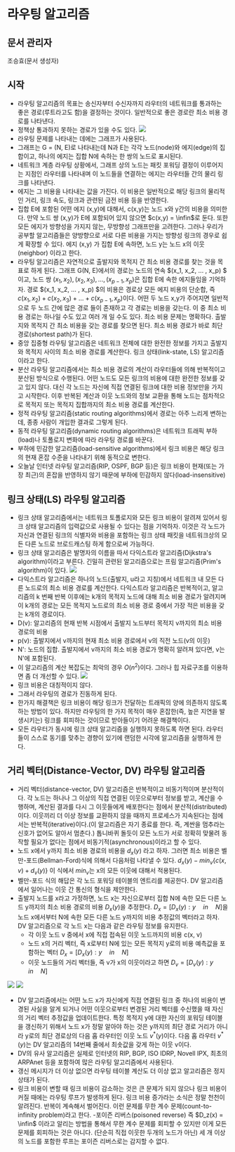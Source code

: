# 라우팅 알고리즘
## 문서 관리자
조승효(문서 생성자)
## 시작
   - 라우팅 알고리즘의 목표는 송신자부터 수신자까지 라우터의 네트워크를 통과하는 좋은 경로(루트라고도 함)을 결정하는 것이다. 일반적으로 좋은 경로란 최소 비용 경로를 나타낸다.
   - 정책상 통과하지 못하는 경로가 있을 수도 있다.
![](./img/그림5-3.PNG)
   - 라우팅 문제를 나타내는 데에는 그래프가 사용된다.
   - 그래프는 G = (N, E)로 나타내는데 N과 E는 각각 노드(node)와 에지(edge)의 집합이고, 하나의 에지는 집합 N에 속하는 한 쌍의 노드로 표시된다.
   - 네트워크 계층 라우팅 상황에서, 그래프 상의 노드는 패킷 포워딩 결정이 이루어지는 지점인 라우터를 나타내며 이 노드들을 연결하는 에지는 라우터들 간의 물리 링크를 나타낸다.
   - 에지는 그 비용을 나타내는 값을 가진다. 이 비용은 일반적으로 해당 링크의 물리적인 거리, 링크 속도, 링크과 관련된 금전 비용 등을 반영한다.
   - 집합 E에 포함된 어떤 에지 (x,y)에 대해서, c(x,y)는 노드 x와 y간의 비용을 의미한다. 만약 노드 쌍 (x,y)가 E에 포함되어 있지 않으면 $c(x,y) = \infin$로 둔다. 또한 모든 에지가 방향성을 가지지 않는, 무방향성 그래프만을 고려한다. 그러나 우리가 공부할 알고리즘들은 양방향으로 서로 다른 비용을 가지는 방향성 링크의 경우로 쉽게 확장할 수 있다. 에지 (x,y) 가 집합 E에 속하면, 노드 y는 노드 x의 이웃(neighbor) 이라고 한다.
   - 라우팅 알고리즘은 자연적으로 출발지와 목적지 간 최소 비용 경로를 찾는 것을 목표로 하게 된다. 그래프 G(N, E)에서의 경로는 노드의 연속 $(x_1, x_2, ... , x_p) $ 이고, 노드 쌍 $(x_1, x_2), (x_2, x_3), ... , (x_{p-1}, x_p)$은 집합 E에 속한 에지들임을 기억하자. 경로 $(x_1, x_2, ... , x_p) $의 비용은 경로상 모든 에지 비용의 단순합, 즉 $c(x_1, x_2) + c(x_2, x_3) + ... + c(x_{p-1}, x_p)$이다. 어떤 두 노드 x,y가 주어지면 일반적으로 두 노드 간에 많은 경로 들이 존재하고 각 경로는 비용을 갖는다. 이 중 최소 비용 경로는 하나일 수도 있고 여러 개 일 수도 있다. 최소 비용 문제는 명확하다. 출발지와 목적지 간 최소 비용을 갖는 경로를 찾으면 된다. 최소 비용 경로가 바로 최단 경로(shortest path)가 된다.
   - 중앙 집중형 라우팅 알고리즘은 네트워크 전체에 대한 완전한 정보를 가지고 출발지와 목적지 사이의 최소 비용 경로를 계산한다. 링크 상태(link-state, LS) 알고리즘 이라고 한다.
   - 분산 라우팅 알고리즘에서는 최소 비용 경로의 계산이 라우터들에 의해 반복적이고 분산된 방식으로 수행된다. 어떤 노드도 모든 링크의 비용에 대한 완전한 정보를 갖고 있지 않다. 대신 각 노드는 자신에 직접 연결된 링크에 대한 비용 정보만을 가지고 시작한다. 이후 반복된 계산과 이웃 노드와의 정보 교환을 통해 노드는 점차적으로 목적지 또는 목적지 집합까지의 최소 비용 경로를 계산한다.
   - 정적 라우팅 알고리즘(static routing algorithms)에서 경로는 아주 느리게 변하는데, 종종 사람이 개입한 결과로 그렇게 된다.
   - 동적 라우팅 알고리즘(dynamic routing algorithms)은 네트워크 트래픽 부하(load)나 토폴로지 변화에 따라 라우팅 경로를 바꾼다.
   - 부하에 민감한 알고리즘(load-sensitive algorithms)에서 링크 비용은 해당 링크의 현재 혼잡 수준을 나타내기 위해 동적으로 변한다.
   - 오늘날 인터넷 라우팅 알고리즘(RIP, OSPF, BGP 등)은 링크 비용이 현재(또는 가장 최근)의 혼잡을 반영하지 않기 때문에 부하에 민감하지 않다(load-insensitive)
## 링크 상태(LS) 라우팅 알고리즘
   - 링크 상태 알고리즘에서는 네트워크 토폴로지와 모든 링크 비용이 알려져 있어서 링크 상태 알고리즘의 입력값으로 사용될 수 있다는 점을 기억하자. 이것은 각 노드가 자신과 연결된 링크의 식별자와 비용을 포함하는 링크 상태 패킷을 네트워크상의 모든 다른 노드로 브로드캐스팅 하게 함으로써 가능하다.
   - 링크 상태 알고리즘은 발명자의 이름을 따서 다익스트라 알고리즘(Dijkstra's algorithm)이라고 부른다. 긴밀히 관련된 알고리즘으로는 프림 알고리즘(Prim's algorithm)이 있다. 
   ![](./img/링크상태알고리즘.PNG)
   - 다익스트라 알고리즘은 하나의 노드(출발지, u라고 지칭)에서 네트워크 내 모든 다른 노드로의 최소 비용 경로를 계산한다. 다익스트라 알고리즘은 반복적이고, 알고리즘의 k 번째 반복 이후에는 k개의 목적지 노드에 대해 최소 비용 경로가 알려지며 이 k개의 경로는 모든 목적지 노드로의 최소 비용 경로 중에서 가장 적은 비용을 갖는 k개의 경로이다.
   - D(v): 알고리즘의 현재 반복 시점에서 출발지 노드부터 목적지 v까지의 최소 비용 경로의 비용
   - p(v): 출발지에서 v까지의 현재 최소 비용 경로에서 v의 직전 노드(v의 이웃)
   - N': 노드의 집합. 출발지에서 v까지의 최소 비용 경로가 명확히 알려져 있다면, v는 N'에 포함된다.
   - 이 알고리즘의 계산 복잡도는 최악의 경우 $O(n^2)$이다. 그러나 힙 자료구조를 이용하면 좀 더 개선할 수 있다.
   ![](./img/그림5-5.PNG)
   - 링크 비용은 대칭적이지 않다. 
   - 그래서 라우팅의 경로가 진동하게 된다.
   - 한가지 해결책은 링크 비용이 해당 링크가 전달하는 트래픽의 양에 의존하지 않도록 하는 방법이 있다. 하지만 라우팅의 한 가지 목적이 매우 혼잡한(즉, 높은 지연을 발생시키는) 링크를 회피하는 것이므로 받아들이기 어려운 해결책이다.
   - 모든 라우터가 동시에 링크 상태 알고리즘을 실행하지 못하도록 하면 된다. 라우터들이 스스로 동기를 맞추는 경향이 있기에 랜덤한 시각에 알고리즘을 실행하게 한다.
## 거리 벡터(Distance-Vector, DV) 라우팅 알고리즘
   - 거리 벡터(distance-vector, DV) 알고리즘은 반복적이고 비동기적이며 분산적이다. 각 노드는 하나나 그 이상의 직접 연결된 이웃으로부터 정보를 받고, 계산을 수행하며, 계산된 결과를 다시 그 이웃들에게 배포한다는 점에서 분산적(distributed)이다. 이웃끼리 더 이상 정보를 교환하지 않을 때까지 프로세스가 지속된다는 점에서는 반복적(iterative)이다.(이 알고리즘은 자기 종료를 한다. 즉, 계싼을 멈추라는 신호가 없어도 알아서 멈춘다.) 톱니바퀴 돌듯이 모든 노드가 서로 정확히 맞물려 동작할 필요가 없다는 점에서 비동기적(asynchronous)이라고 할 수 있다.
   - 노드 x에서 y까지 최소 비용 경로의 비용을 $d_x(y)$ 라고 하자. 그러면 최소 비용은 벨만-포드(Bellman-Ford)식에 의해서 다음처럼 나타낼 수 있다. $d_x(y) - min_v\{c(x,v) + d_v(y)\}$
   이 식에서 $min_v$는 x의 모든 이웃에 대해서 적용된다.
   - 벨만-포드 식의 해답은 각 노드 포워딩 테이블의 엔트리를 제공한다. DV 알고리즘에서 일어나는 이웃 간 통신의 형식을 제안한다.
   - 출발지 노드를 x라고 가정하면, 노드 x는 자신으로부터 집합 N에 속한 모든 다른 노드 y까지의 최소 비용 경로의 비용 $D_x(y)$을 추정한다. $D_x = [D_x(y): y \quad in \quad N]$을 노드 x에서부터 N에 속한 모든 다른 노드 y까지의 비용 추정값의 벡터라고 하자. DV 알고리즘으로 각 노드 x는 다음과 같은 라우팅 정보를 유지한다.
      - 각 이웃 노드 v 중에서 x에 직접 접속된 이웃 노드까지의 비용 c(x, v)
      - 노드 x의 거리 벡터, 즉 x로부터 N에 있는 모든 목적지 y로의 비용 예측값을 포함하는 벡터 $D_x = [D_x(y): y \quad in \quad N]$
      - 이웃 노드들의 거리 벡터들, 즉 v가 x의 이웃이라고 하면 $D_v = [D_v(y): y \quad in \quad N]$ 

![](./img/DV1.PNG)
![](./img/DV2.PNG)

   - DV 알고리즘에서는 어떤 노드 x가 자신에게 직접 연결된 링크 중 하나의 비용이 변경된 사실을 알게 되거나 어떤 이웃으로부터 변경된 거리 벡터를 수신했을 때 자신의 거리 벡터 추정값을 업데이트한다. 특정 목적지 y에 대한 자신의 포워딩 테이블을 갱신하기 위해서 노드 x가 정말 알아야 하는 것은 y까지의 최단 경로 거리가 아니라 y로의 최단 경로상의 다음 홉 라우터인 이웃 노드 $v^*(y)$이다. 다음 홉 라우터 $v^*(y)$는 DV 알고리즘의 14번째 줄에서 최솟값을 갖게 하는 이웃 v이다.
   - DV의 유사 알고리즘은 실제로 인터넷의 RIP, BGP, ISO IDRP, Novell IPX, 최초의 ARPAnet 등을 포함하여 많은 라우팅 알고리즘에서 사용된다.
   - 갱신 메시지가 더 이상 없으면 라우팅 테이블 계산도 더 이상 없고 알고리즘은 정지 상태가 된다.
   - 링크 비용이 변할 때 링크 비용이 감소하는 것은 큰 문제가 되지 않으나 링크 비용이 커질 때에는 라우팅 루프가 발생하게 된다. 링크 비용 증가라는 소식은 정말 천천이 알려진다. 반복이 계속해서 벌어진다. 이런 문제를 무한 계수 문제(count-to-infinity problem)라고 한다.
   -포이즌 리버스(poisoned reverse) 즉 $D_z(x) = \infin$ 이라고 알리는 방법을 통해서 무한 계수 문제를 회피할 수 있지만 이게 모든 문제를 회피하는 것은 아니다. (단순히 직접 이웃한 두개의 노드가 아닌) 세 개 이상의 노드를 포함한 루프는 포이즌 리버스로는 감지할 수 없다.